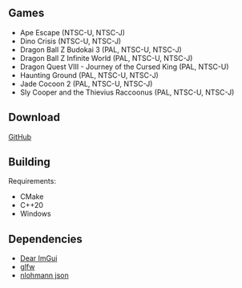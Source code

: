 Games
-----
* Ape Escape (NTSC-U, NTSC-J)
* Dino Crisis (NTSC-U, NTSC-J)
* Dragon Ball Z Budokai 3 (PAL, NTSC-U, NTSC-J)
* Dragon Ball Z Infinite World (PAL, NTSC-U, NTSC-J)
* Dragon Quest VIII - Journey of the Cursed King (PAL, NTSC-U)
* Haunting Ground (PAL, NTSC-U, NTSC-J)
* Jade Cocoon 2 (PAL, NTSC-U, NTSC-J)
* Sly Cooper and the Thievius Raccoonus (PAL, NTSC-U, NTSC-J)

Download
--------
[GitHub](https://github.com/Meos4/Enhanced-Freecam/releases)

Building
--------
Requirements:
* CMake
* C++20
* Windows

Dependencies
-----------
* [Dear ImGui](https://github.com/ocornut/imgui)
* [glfw](https://github.com/glfw/glfw)
* [nlohmann json](https://github.com/nlohmann/json)
